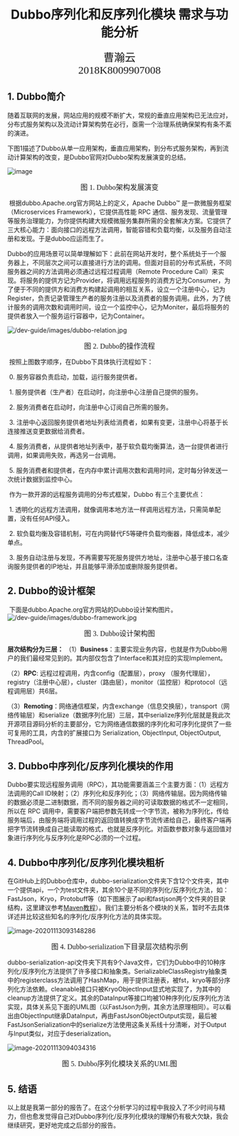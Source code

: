 <h1 align = "center">Dubbo序列化和反序列化模块 需求与功能分析</h1>

<center><font face="黑体" size=5>曹瀚云<br>2018K8009907008</font></center>

## 1. Dubbo简介

​	随着互联网的发展，网站应用的规模不断扩大，常规的垂直应用架构已无法应对，分布式服务架构以及流动计算架构势在必行，亟需一个治理系统确保架构有条不紊的演进。

​	下图1描述了Dubbo从单一应用架构，垂直应用架构，到分布式服务架构，再到流动计算架构的改变，是Dubbo官网对Dubbo架构发展演变的总结。

![image](https://tva1.sinaimg.cn/large/0081Kckwly1gkmlnvtjcnj30jg05u3z5.jpg)

<center><font face="黑体" size=3>图 1. Dubbo架构发展演变 </font></center>

​	根据dubbo.Apache.org官方网站上的定义，Apache Dubbo™ 是一款微服务框架（Microservices Framework），它提供高性能 RPC 通信、服务发现、流量管理等服务治理能力，为你提供构建大规模微服务集群所需的全套解决方案。它提供了三大核心能力：面向接口的远程方法调用，智能容错和负载均衡，以及服务自动注册和发现。于是dubbo应运而生了。

​	Dubbo的应用场景可以简单理解如下：此前在网站开发时，整个系统处于一个服务器上，不同层次之间可以直接进行方法的调用。但面对目前的分布式系统，不同服务器之间的方法调用必须通过远程过程调用（Remote Procedure Call）来实现。将服务的提供方记为Provider，将调用远程服务的消费方记为Consumer，为了便于不同的提供方和消费方构建起调用的相互关系，设立一个注册中心，记为Register，负责记录管理生产者的服务注册以及消费者的服务调用。此外，为了统计服务的调用次数和调用时间，设立一个监控中心，记为Moniter，最后将服务的提供者放入一个服务运行容器中，记为Container。

![/dev-guide/images/dubbo-relation.jpg](https://tva1.sinaimg.cn/large/0081Kckwly1gkms7eyeo3j30dw096jrx.jpg)

<center><font face="黑体" size=3>图 2. Dubbo的操作流程 </font></center>

​	按照上图数字顺序，在Dubbo下具体执行流程如下：

​		0. 服务容器负责启动，加载，运行服务提供者。

​		1. 服务提供者（生产者）在启动时，向注册中心注册自己提供的服务。

​		2. 服务消费者在启动时，向注册中心订阅自己所需的服务。

​		3. 注册中心返回服务提供者地址列表给消费者，如果有变更，注册中心将基于长连接推送变更数据给消费者。

​		4. 服务消费者，从提供者地址列表中，基于软负载均衡算法，选一台提供者进行调用，如果调用失败，再选另一台调用。

​		5. 服务消费者和提供者，在内存中累计调用次数和调用时间，定时每分钟发送一次统计数据到监控中心。

​	作为一款开源的远程服务调用的分布式框架，Dubbo 有三个主要优点：

​		1. 透明化的远程方法调用，就像调用本地方法一样调用远程方法，只需简单配置，没有任何API侵入。

​		2. 软负载均衡及容错机制，可在内网替代F5等硬件负载均衡器，降低成本，减少单点。

​		3. 服务自动注册与发现，不再需要写死服务提供方地址，注册中心基于接口名查询服务提供者的IP地址，并且能够平滑添加或删除服务提供者。



## 2. Dubbo的设计框架

​	下面是dubbo.Apache.org官方网站的Dubbo设计架构图片。
![/dev-guide/images/dubbo-framework.jpg](https://tva1.sinaimg.cn/large/0081Kckwly1gkms6yks8ej30p00iqjx2.jpg)

<center><font face="黑体" size=3>图 3. Dubbo设计架构图 </font></center>

**层次结构分为三层：**
（1）**Business**：主要实现业务内容，也就是作为Dubbo用户的我们最经常见到的。其内部仅包含了Interface和其对应的实现Implement。

（2）**RPC**: 远程过程调用，内含config（配置层），proxy （服务代理层），registry（注册中心层），cluster（路由层），monitor（监控层）和protocol（远程调用层）共6层。

（3）**Remoting**：网络通信框架，内含exchange（信息交换层），transport（网络传输层）和serialize（数据序列化层）三层，其中serialize序列化层就是我此次开源项目源码分析的主要部分，它为网络通信数据的序列化和可序列化提供了一些可复用的工具，内含的扩展接口为 Serialization, ObjectInput, ObjectOutput, ThreadPool。



## 3. Dubbo中序列化/反序列化模块的作用

​	Dubbo要实现远程服务调用（RPC），其功能需要涵盖三个主要方面：（1）远程方法调用的Call ID映射；（2）序列化和反序列化；（3）网络传输层。因为网络传输的数据必须是二进制数据，而不同的服务器之间的可读取数据的格式不一定相同，所以在 RPC 调用中，需要客户端把参数先转成一个字节流，被称为序列化，传给服务端后，由服务端将调用过程的返回值转换成字节流传递给自己，最终客户端再把字节流转换成自己能读取的格式，也就是反序列化。对函数参数对象与返回值对象进行序列化与反序列化是RPC必须的一个过程。



## 4. Dubbo中序列化/反序列化模块粗析

​	在GitHub上的Dubbo仓库中，dubbo-serialization文件夹下含12个文件夹，其中一个提供api，一个为test文件夹，其余10个是不同的序列化/反序列化方法，如：FastJson，Kryo，Protobuff等（如下图展示了api和fastjson两个文件夹的目录结构，这里建议参考[Maven教程](https://www.runoob.com/maven/maven-tutorial.html)）。我们主要分析各个模块的关系，暂时不去具体详述并比较这些知名的序列化/反序列化方法的具体实现。

![image-20201113093148286](https://tva1.sinaimg.cn/large/0081Kckwly1gknajpggxfj30ty1700v7.jpg)

<center><font face="黑体" size=3>图 4. Dubbo-serialization下目录层次结构示例 </font></center>

​	dubbo-serialization-api文件夹下共有9个Java文件，它们为Dubbo中的10种序列化/反序列化方法提供了许多接口和抽象类。SerializableClassRegistry抽象类中的registerclass方法调用了HashMap，用于提供注册表，被fst，kryo等部分序列化方法依赖。cleanable接口只被KryoObjectInput显式地实现了，为其中的cleanup方法提供了定义。其余的DataInput等接口均被10种序列化/反序列化方法实现，具体关系见下面的UML图（以FastJson为例，其余方法原理相同）。可以看出由ObjectInput继承DataInput，再由FastJsonObjectOutput实现，最后被FastJsonSerialization中的serialize方法使用这条关系线十分清晰，对于Output与Input类似，对应于deserialization。

![image-20201113094034316](https://tva1.sinaimg.cn/large/0081Kckwly1gknasfjgpmj30vy0u0qc7.jpg)

<center><font face="黑体" size=3>图 5. Dubbo序列化模块关系的UML图 </font></center>



## 5. 结语

​	以上就是我第一部分的报告了。在这个分析学习的过程中我投入了不少时间与精力，但也愈发觉得自己对Dubbo序列化/反序列化模块的理解仍有极大欠缺，我会继续研究，更好地完成之后部分的报告。



